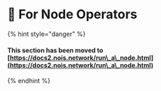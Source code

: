 # 🔐 For Node Operators



{% hint style="danger" %}
#### This section has been moved to [https://docs2.nois.network/run\_a\_node.html](https://docs2.nois.network/run\_a\_node.html)
{% endhint %}
